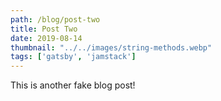 ```yaml
---
path: /blog/post-two
title: Post Two
date: 2019-08-14
thumbnail: "../../images/string-methods.webp"
tags: ['gatsby', 'jamstack']
---
```


This is another fake blog post!
